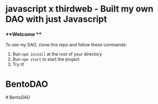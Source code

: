 # javascript x thirdweb - Built my own DAO with just Javascript

### **Welcome **

To see my DAO, clone this repo and follow these commands:

1. Run `npm install` at the root of your directory
2. Run `npm start` to start the project
3. Try it!

# BentoDAO
#   B e n t o D A O  
 